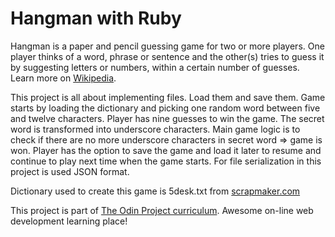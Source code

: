 # Hangman with Ruby
Hangman is a paper and pencil guessing game for two or more players. One 
player thinks of a word, phrase or sentence and the other(s) tries to guess 
it by suggesting letters or numbers, within a certain number of guesses. 
Learn more on [Wikipedia](https://en.wikipedia.org/wiki/Hangman_(game)).

This project is all about implementing files. Load them and save them. Game 
starts by loading the dictionary and picking one random word between five and 
twelve characters. Player has nine guesses to win the game. The secret word is 
transformed into underscore characters. Main game logic is to check if there 
are no more underscore characters in secret word => game is won. 
Player has the option to save the game and load it later to resume and 
continue to play next time when the game starts.
For file serialization in this project is used JSON format.

Dictionary used to create this game is 5desk.txt from [scrapmaker.com](https://www.scrapmaker.com/view/twelve-dicts/5desk.txt)

This project is part of [The Odin Project curriculum](https://www.theodinproject.com/). 
Awesome on-line web development learning place!